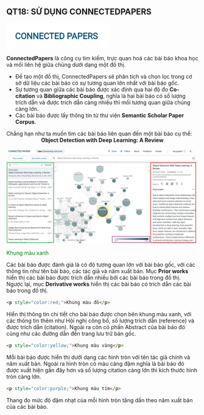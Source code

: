 ## QT18: SỬ DỤNG CONNECTEDPAPERS

![cnpp](https://github.com/KicksxNPQ/CS519.L21.KHTN/blob/master/images/QT18.PNG)

<p align='justify'>
<b>ConnectedPapers</b> là công cụ tìm kiếm, trực quan hoá các bài báo khoa học và mối liên hệ giữa chúng dưới dạng một đồ thị.
<ul>
 <li>Để tạo một đồ thị, ConnectedPapers sẽ phân tích và chọn lọc trong cơ sở dữ liệu các bài báo có sự tương quan lớn nhất với bài báo gốc.</li>
 <li>Sự tương quan giữa các bài báo được xác định qua hai độ đo <b>Co-citation</b> và <b>Bibliographic Coupling</b>, nghĩa là hai bài báo có số lượng trích dẫn và được trích dẫn càng nhiều thì mối tương quan giữa chúng càng lớn.</li>
 <li>Các bài báo được lấy thông tin từ thư viện <b>Semantic Scholar Paper Corpus</b>.</li>
 </ul>
</p>
Chẳng hạn như ta muốn tìm các bài báo liên quan đến một bài báo cụ thể:<br>
<center><b>Object Detection with Deep Learning: A Review</b></center>

![cnpp2](https://github.com/KicksxNPQ/CS519.L21.KHTN/blob/master/images/QT18_2.PNG)

<p style="color:green">Khung màu xanh</p>

Các bài báo được đánh giá là có độ tương quan lớn với bài báo gốc, với các thông tin như tên bài báo, các tác giả và năm xuất bản. Mục <b>Prior works</b> hiển thị các bài báo được trích dẫn nhiều bởi các bài báo trong đồ thị. Ngược lại, mục <b>Derivative works</b> hiển thị các bài báo có trích dẫn các bài báo trong đồ thị.
```html
<p style="color:red;">Khung màu đỏ</p>
```
Hiển thị thông tin chi tiết cho bài báo được chọn bên khung màu xanh, với các thông tin thêm như Hội nghị công bố, số lượng trích dẫn (reference) và được trích dẫn (citation). Ngoài ra còn có phần Abstract của bài báo đó cũng như các đường dẫn đến trang lưu trữ bản gốc.
```html
<p style="color:yellow;">Khung màu vàng</p>
```
Mỗi bài báo được hiển thị dưới dạng các hình tròn với tên tác giả chính và năm xuất bản. Ngoài ra hình tròn có màu càng đậm nghĩa là bài báo đó được xuất hiện gần đây hơn và số lượng citation càng lớn thì kích thước hình tròn càng lớn.
```html
<p style="color:purple;">Khung màu tím</p>
```
Thang đo mức độ đậm nhạt của mỗi hình tròn tăng dần theo năm xuất bản của các bài báo.
